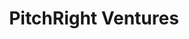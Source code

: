 ---
layout: firm_page
title: "PitchRight Ventures"
id: "pitchright.ventures"
permalink: "/pitchrightventurespitchright.ventures/"
website: "https://www.pitchright.ventures"
offices: "Mumbai (India)"
investment_stages: "Seed, Series A"
portfolio_companies: "Credit Wise Capital, Alt Mobility, Kalagato, UnORG, Xook"
portfolio_link: "https://www.pitchright.ventures/portfolio"
investment_markets: "Fintech, Transportation, Consumer Intelligence, FMCG, Robotics, Food Technology"
founded_year: "2016"
description: "PitchRight Ventures is a sector-agnostic early-stage venture capital firm focused on partnering with founders to build high-growth, tech-driven companies. They provide first institutional capital and support founders throughout their entrepreneurial journey, from idea stage to growth."
linkedin: "https://www.linkedin.com/company/pitchright-ventures/"
twitter: ""
instagram: ""
team_page: "https://www.pitchright.ventures/people/1"
investor_type: "Venture Capital"
crunchbase: "https://www.crunchbase.com/organization/pitchright-venture"
pitchbook: "https://pitchbook.com/profiles/investor/434765-89"

# SEO Optimization
meta_title: "PitchRight Ventures - VC Firm - projectstartups.com"
meta_description: "PitchRight Ventures, PitchRight Ventures is a sector-agnostic early-stage venture capital firm focused on partnering with founders to build high-growth, tech-driven compan..."
meta_keywords: "PitchRight Ventures, Fintech, Transportation, Consumer Intelligence, FMCG, Robotics, Food Technology, VC firm, venture capital, startup investor, projectstartups.com"
canonical_url: "https://vc.projectstartups.com/pitchrightventurespitchright.ventures/"
---